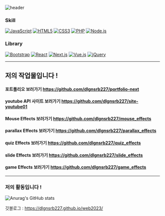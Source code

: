 ![header](https://capsule-render.vercel.app/api?type=wave&color=auto&height=300&section=header&text=Hoong's%20Page&fontSize=90)
### Skill
<div>
  <a href="#"><img alt="JavaScript" src="https://img.shields.io/badge/JavaScript-F7DF1E?style=flat&logo=JavaScript&logoColor=white"></a>
  <a href="#"><img alt="HTML5" src="https://img.shields.io/badge/HTML5-E34F26?logo=HTML5&logoColor=white"></a>
  <a href="#"><img alt="CSS3" src="https://img.shields.io/badge/CSS3-1572B6?logo=CSS3&logoColor=white"></a>
  <a href="#"><img alt="PHP" src="https://img.shields.io/badge/PHP-777BB4?logo=PHP&logoColor=white"></a>
  <a href="#"><img alt="Node.js" src="https://img.shields.io/badge/Node.js-339933?logo=Node.js&logoColor=white"></a>
</div>

### Library
<div>
  <a href="#"><img alt="Bootstrap" src="https://img.shields.io/badge/Bootstrap-7952B3?logo=Bootstrap&logoColor=white"></a>
  <a href="#"><img alt="React" src="https://img.shields.io/badge/React-61DAFB?logo=React&logoColor=white"></a>
  <a href="#"><img alt="Next.js" src="https://img.shields.io/badge/Next.js-ff9770?logo=Next.js&logoColor=white"></a>
  <a href="#"><img alt="Vue.js" src="https://img.shields.io/badge/Vue.js-4FC08D?logo=Vue.js&logoColor=white"></a>
  <a href="#"><img alt="jQuery" src="https://img.shields.io/badge/jQuery-0769AD?logo=jQuery&logoColor=white"></a>
</div>


----------------------------------------
## 저의 작업물입니다 !    

#### 포트폴리오 보러가기 <a href="https://github.com/dlgnsrb227/portfolio-next">https://github.com/dlgnsrb227/portfolio-next</a>    
#### youtube API 사이트 보러가기 <a href="https://github.com/dlgnsrb227/site-youtube01">https://github.com/dlgnsrb227/site-youtube01</a>    
#### Mouse Effects 보러가기 <a href="https://github.com/dlgnsrb227/mouse_effects">https://github.com/dlgnsrb227/mouse_effects</a>    
#### parallax Effects 보러가기 <a href="https://github.com/dlgnsrb227/parallax_effects">https://github.com/dlgnsrb227/parallax_effects</a>    
#### quiz Effects 보러가기 <a href="https://github.com/dlgnsrb227/quiz_effects">https://github.com/dlgnsrb227/quiz_effects</a>    
#### slide Effects 보러가기 <a href="https://github.com/dlgnsrb227/slide_effects">https://github.com/dlgnsrb227/slide_effects</a>    
#### game Effects 보러가기 <a href="https://github.com/dlgnsrb227/game_effects">https://github.com/dlgnsrb227/game_effects</a>    


-------------------------------------------

### 저의 활동입니다 !
![Anurag's GitHub stats](https://github-readme-stats.vercel.app/api?username=dlgnsrb227&show_icons=true&theme=radical)

깃블로그 : https://dlgnsrb227.github.io/web2023/
